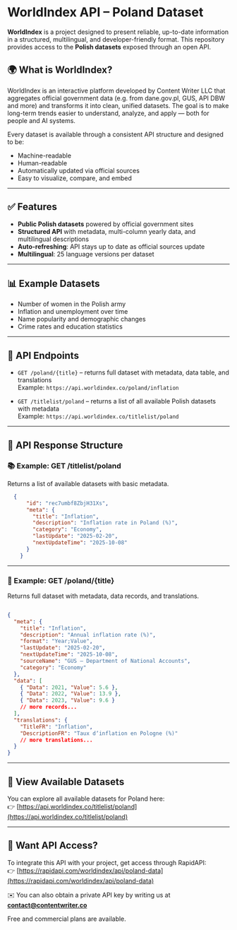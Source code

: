 # WorldIndex API – Poland Dataset

**WorldIndex** is a project designed to present reliable, up-to-date information in a structured, multilingual, and developer-friendly format. This repository provides access to the **Polish datasets** exposed through an open API.

## 🌍 What is WorldIndex?

WorldIndex is an interactive platform developed by Content Writer LLC that aggregates official government data (e.g. from dane.gov.pl, GUS, API DBW and more) and transforms it into clean, unified datasets. The goal is to make long-term trends easier to understand, analyze, and apply — both for people and AI systems.

Every dataset is available through a consistent API structure and designed to be:
- Machine-readable
- Human-readable
- Automatically updated via official sources
- Easy to visualize, compare, and embed

---

## ✅ Features

- **Public Polish datasets** powered by official government sites
- **Structured API** with metadata, multi-column yearly data, and multilingual descriptions
- **Auto-refreshing**: API stays up to date as official sources update
- **Multilingual**: 25 language versions per dataset

---

## 📊 Example Datasets

- Number of women in the Polish army
- Inflation and unemployment over time
- Name popularity and demographic changes
- Crime rates and education statistics

---

## 📡 API Endpoints

- `GET /poland/{title}` – returns full dataset with metadata, data table, and translations  
  Example: `https://api.worldindex.co/poland/inflation`

- `GET /titlelist/poland` – returns a list of all available Polish datasets with metadata  
  Example: `https://api.worldindex.co/titlelist/poland`

---

## 🔧 API Response Structure

### 📚 Example: GET /titlelist/poland

Returns a list of available datasets with basic metadata.

```json
  {
      "id": "rec7umbf8ZbjH31Xs",
      "meta": {
        "title": "Inflation",
        "description": "Inflation rate in Poland (%)",
        "category": "Economy",
        "lastUpdate": "2025-02-20",
        "nextUpdateTime": "2025-10-08"
      }
    }
```
---

### 📘 Example: GET /poland/{title}

Returns full dataset with metadata, data records, and translations.

```json

{
  "meta": {
    "title": "Inflation",
    "description": "Annual inflation rate (%)",
    "format": "Year;Value",
    "lastUpdate": "2025-02-20",
    "nextUpdateTime": "2025-10-08",
    "sourceName": "GUS – Department of National Accounts",
    "category": "Economy"
  },
  "data": [
    { "Data": 2021, "Value": 5.6 },
    { "Data": 2022, "Value": 13.9 },
    { "Data": 2023, "Value": 9.6 }
    // more records...
  ],
  "translations": {
    "TitleFR": "Inflation",
    "DescriptionFR": "Taux dʼinflation en Pologne (%)"
    // more translations...
  }
}

```
---


## 📄 View Available Datasets

You can explore all available datasets for Poland here:  
👉 [https://api.worldindex.co/titlelist/poland](https://api.worldindex.co/titlelist/poland)

---

## 📩 Want API Access?

To integrate this API with your project, get access through RapidAPI:  
👉 [https://rapidapi.com/worldindex/api/poland-data](https://rapidapi.com/worldindex/api/poland-data)

✉️ You can also obtain a private API key by writing us at **contact@contentwriter.co**

Free and commercial plans are available.

